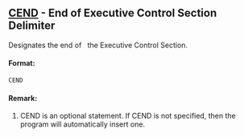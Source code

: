## [CEND](https://nexus.hexagon.com/documentationcenter/bundle/MSC_Nastran_2022.4/page/Nastran_Combined_Book/qrg/executive/TOC.CEND.xhtml) - End of Executive Control Section Delimiter

Designates the end of   the Executive Control Section.

#### Format:

```nastran
CEND
```

#### Remark:

1. CEND is an optional statement. If CEND is not specified, then the program will automatically insert one.
